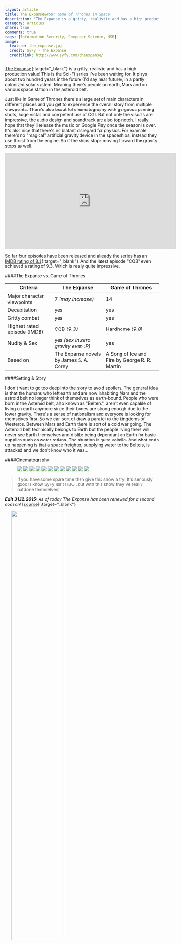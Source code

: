 ```yaml
---
layout: article
title: The Expanse&#58; Game of Thrones in Space
description: "The Expanse is a gritty, realistic and has a high production value! This is the Sci-Fi series I've been waiting for."
category: articles
share: true
comments: true
tags: [Information Security, Computer Science, HSR]
image:
  feature: the_expanse.jpg
  credit: SyFy - The Expanse
  creditlink: http://www.syfy.com/theexpanse/
---
```


[The Expanse](http://www.syfy.com/theexpanse){:target="_blank"} is a gritty, realistic and has a high production value! This is the Sci-Fi series I've been waiting for.
It plays about two hundred years in the future (I'd say near future), in a partly colonized solar system. Meaning there's 
people on earth, Mars and on various space station in the asteroid belt. 

Just like in Game of Thrones there's a large set of main characters in different places and you get to experience the overall
story from multiple viewpoints. There's also beautiful cinematography with gorgeous panning shots, huge vistas and competent
use of CGI. But not only the visuals are impressive, the audio design and soundtrack are also top notch. I really hope that they'll 
release the music on Google Play once the season is over. It's also nice that there's no blatant disregard for physics. For example there's 
no "magical" artificial gravity device in the spaceships, instead they use thrust from the engine. So if the ships stops moving forward the gravity stops as well. 

<iframe width="560" height="315" src="https://www.youtube.com/embed/krqqqgixNq8" frameborder="0" allowfullscreen></iframe>

So far four episodes have been released and already the series has an [IMDB rating of 8.3](http://www.imdb.com/title/tt3230854/){:target="_blank"}. 
And the latest episode "CQB" even achieved a rating of 9.3. Which is really quite impressive.

####The Expanse vs. Game of Thrones

| Criteria                     | The Expanse                             | Game of Thrones                                |
|------------------------------|-----------------------------------------|------------------------------------------------|
| Major character viewpoints   | 7 *(may increase)*                      | 14                                             |
| Decapitation                 | yes                                     | yes                                            |
| Gritty combat                | yes                                     | yes                                            |
| Highest rated episode (IMDB) | CQB *(9.3)*                             | Hardhome *(9.8)*                               |
| Nudity & Sex                 | yes *(sex in zero gravity even :P)*     | yes                                            |
| Based on                     | The Expanse novels by James S. A. Corey |  A Song of Ice and Fire by George R. R. Martin |


####Setting & Story

I don't want to go too deep into the story to avoid spoilers. The general idea is that the humans who left earth and are now 
inhabiting Mars and the astroid belt no longer think of themselves as earth-bound. People who were born in the Asteroid belt, also known as "Belters", 
aren't even capable of living on earth anymore since their bones are strong enough due to the lower gravity. There's a sense of
nationalism and everyone is looking for themselves first. So we can sort of draw a parallel to the kingdoms of Westeros. Between 
Mars and Earth there is sort of a cold war going. The Asteroid belt technically belongs to Earth but the people living there will
never see Earth themselves and dislike being dependant on Earth for basic supplies such as water rations. The situation is quite volatile.
And what ends up happening is that a space freighter, supplying water to the Belters, is attacked and we don't know who it was...

####Cinematography

<figure class="half">
	<img src="{{ site.url }}/images/TheExpanse_gallery_101Recap_02.jpg">
	<img src="{{ site.url }}/images/TheExpanse_gallery_101FunFacts_08.jpg">
  <img src="{{ site.url }}/images/TheExpanse_gallery_102Recap_05.jpg">
  <img src="{{ site.url }}/images/TheExpanse_gallery_102Recap_14.jpg">
  <img src="{{ site.url }}/images/TheExpanse_gallery_102Recap_17.jpg">
  <img src="{{ site.url }}/images/TheExpanse_gallery_102Recap_18.jpg">
  <img src="{{ site.url }}/images/TheExpanse_gallery_104Recap_01.jpg">
  <img src="{{ site.url }}/images/TheExpanse_gallery_104Recap_02.jpg">
  <img src="{{ site.url }}/images/TheExpanse_gallery_104Recap_12.jpg">
  <img src="{{ site.url }}/images/TheExpanse_gallery_104Recap_13.jpg">
  <img src="{{ site.url }}/images/TheExpanse_gallery_104Recap_16.jpg">
  <img src="{{ site.url }}/images/TheExpanse_science_101_07.jpg">
</figure>

> If you have some spare time then give this show a try! It's seriously good! I know SyFy isn't HBO.. but with this show they've really outdone themselves!

***Edit 31.12.2015:** As of today The Expanse has been renewed for a second season!* [[source]](http://www.blastr.com/2015-12-31/space-opera-expanse-officially-picked-second-season-syfy){:target="_blank"}

<div class="sidebar" style="padding-left: 20px;">
    <a href="http://www.imdb.com/title/tt3230854" target="_blank"><img style="width:60%; float:both;" src="{{ site.url }}/images/expanse_keyart_final_hires.jpg"></a><br>
    <span style="color:grey;">TV Series | 60min </span><br>
    <b>My Rating:</b> 10/10<br>
    <b>IMDB:</b> 8.3/10 <br>
</div>

